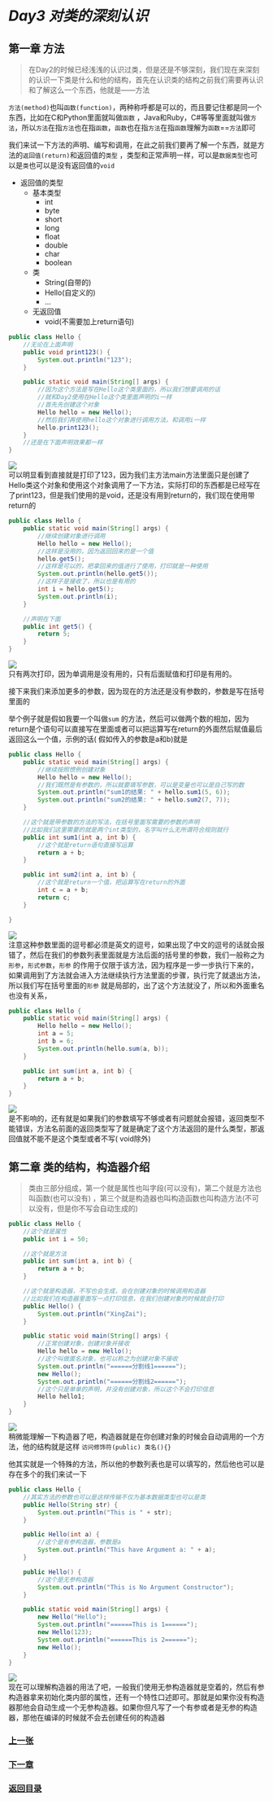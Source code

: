 # ***Day3 对类的深刻认识***

## 第一章 方法

> 在Day2的时候已经浅浅的认识过类，但是还是不够深刻，我们现在来深刻的认识一下类是什么和他的结构，首先在认识类的结构之前我们需要再认识和了解这么一个东西，他就是——方法

`方法(method)`也叫`函数(function)`，两种称呼都是可以的，而且要记住都是同一个东西，比如在C和Python里面就叫做`函数`
，Java和Ruby，C#等等里面就叫做`方法`，所以`方法`在指`方法`也在指`函数`，`函数`也在指`方法`在指`函数`理解为`函数`==`方法`即可

我们来试一下方法的声明、编写和调用，在此之前我们要再了解一个东西，就是方法的`返回值(return)`和返回值的`类型`
，类型和正常声明一样，可以是`数据类型`也可以是`类`也可以是没有返回值的`void`

* 返回值的类型
    * 基本类型
        * int
        * byte
        * short
        * long
        * float
        * double
        * char
        * boolean
    * 类
        * String(自带的)
        * Hello(自定义的)
        * ...
    * 无返回值
        * void(不需要加上return语句)

```java
public class Hello {
    //无论在上面声明
    public void print123() {
        System.out.println("123");
    }

    public static void main(String[] args) {
        //因为这个方法是写在Hello这个类里面的，所以我们想要调用的话
        //就和Day2使用在Hello这个类里面声明的i一样
        //首先先创建这个对象
        Hello hello = new Hello();
        //然后我们再使用hello这个对象进行调用方法，和调用i一样
        hello.print123();
    }
    //还是在下面声明效果都一样
}
```

![](image/day3/day3_1.png)  
可以明显看到直接就是打印了123，因为我们主方法main方法里面只是创建了Hello类这个对象和使用这个对象调用了一下方法，实际打印的东西都是已经写在了print123，但是我们使用的是void，还是没有用到return的，我们现在使用带return的

```java
public class Hello {
    public static void main(String[] args) {
        //继续创建对象进行调用
        Hello hello = new Hello();
        //这样是没用的，因为返回回来的是一个值
        hello.get5();
        //这样是可以的，把拿回来的值进行了使用，打印就是一种使用
        System.out.println(hello.get5());
        //这样子是接收了，所以也是有用的
        int i = hello.get5();
        System.out.println(i);
    }

    //声明在下面
    public int get5() {
        return 5;
    }
}
```

![](image/day3/day3_2.png)  
只有两次打印，因为单调用是没有用的，只有后面赋值和打印是有用的。

接下来我们来添加更多的参数，因为现在的方法还是没有参数的，参数是写在括号里面的

举个例子就是假如我要一个叫做`sum`
的方法，然后可以做两个数的相加，因为return是个语句可以直接写在里面或者可以把运算写在return的外面然后赋值最后返回这么一个值，示例的话(
假如传入的参数是a和b)就是

```java
public class Hello {
    public static void main(String[] args) {
        //继续按照惯例创建对象
        Hello hello = new Hello();
        //我们既然是有参数的，所以就要填写参数，可以是变量也可以是自己写的数
        System.out.println("sum1的结果: " + hello.sum1(5, 6));
        System.out.println("sum2的结果: " + hello.sum2(7, 7));
    }

    //这个就是带参数的方法的写法，在括号里面写需要的参数的声明
    //比如我们这里需要的就是两个int类型的，名字叫什么无所谓符合规则就行
    public int sum1(int a, int b) {
        //这个就是return语句直接写运算
        return a + b;
    }

    public int sum2(int a, int b) {
        //这个就是return一个值，把运算写在return的外面
        int c = a + b;
        return c;
    }

}
```

![](image/day3/day3_3.png)  
注意这种参数里面的逗号都必须是英文的逗号，如果出现了中文的逗号的话就会报错了，然后在我们的参数列表里面就是方法后面的括号里的参数，我们一般称之为 `形参`，`形式参数`，`形参`
的作用于仅限于该方法，因为程序是一步一步执行下来的，如果调用到了方法就会进入方法继续执行方法里面的步骤，执行完了就退出方法，所以我们写在括号里面的`形参`
就是局部的，出了这个方法就没了，所以和外面重名也没有关系，

```java
public class Hello {
    public static void main(String[] args) {
        Hello hello = new Hello();
        int a = 5;
        int b = 6;
        System.out.println(hello.sum(a, b));
    }

    public int sum(int a, int b) {
        return a + b;
    }
}
```

![](image/day3/day3_4.png)  
是不影响的，还有就是如果我们的参数填写不够或者有问题就会报错，返回类型不能错误，方法名前面的返回类型写了就是确定了这个方法返回的是什么类型，那返回值就不能不是这个类型或者不写(
void除外)

## 第二章 类的结构，构造器介绍

> 类由三部分组成，第一个就是属性也叫字段(可以没有)，第二个就是方法也叫函数(也可以没有)
> ，第三个就是构造器也叫构造函数也叫构造方法(不可以没有，但是你不写会自动生成的)

```java
public class Hello {
    //这个就是属性
    public int i = 50;

    //这个就是方法
    public int sum(int a, int b) {
        return a + b;
    }

    //这个就是构造器，不写也会生成，会在创建对象的时候调用构造器
    //比如我们在构造器里面写一点打印信息，在我们创建对象的时候就会打印
    public Hello() {
        System.out.println("XingZai");
    }

    public static void main(String[] args) {
        //正常创建对象，创建对象并接收
        Hello hello = new Hello();
        //这个叫做匿名对象，也可以称之为创建对象不接收
        System.out.println("======分割线1======");
        new Hello();
        System.out.println("======分割线2======");
        //这个只是单单的声明，并没有创建对象，所以这个不会打印信息
        Hello hello1;
    }
}
```

![](image/day3/day3_5.png)  
稍微能理解一下构造器了吧，构造器就是在你创建对象的时候会自动调用的一个方法，他的结构就是这样 `访问修饰符(public) 类名(){}`

他其实就是一个特殊的方法，所以他的参数列表也是可以填写的，然后他也可以是存在多个的我们来试一下

```java
public class Hello {
    //其实方法的参数也可以是这样传输不仅为基本数据类型也可以是类
    public Hello(String str) {
        System.out.println("This is " + str);
    }

    public Hello(int a) {
        //这个是有参构造器，参数是a
        System.out.println("This have Argument a: " + a);
    }

    public Hello() {
        //这个是无参构造器
        System.out.println("This is No Argument Constructor");
    }

    public static void main(String[] args) {
        new Hello("Hello");
        System.out.println("======This is 1======");
        new Hello(123);
        System.out.println("======This is 2======");
        new Hello();
    }
}
```

![](image/day3/day3_6.png)  
现在可以理解构造器的用法了吧，一般我们使用无参构造器就是空着的，然后有参构造器拿来初始化类内部的属性，还有一个特性口述即可。那就是如果你没有构造器那他会自动生成一个无参构造器。如果你但凡写了一个有参或者是无参的构造器，那他在编译的时候就不会去创建任何的构造器

### [上一张](day2.md)
### [下一章](day4.md)
### [返回目录](README.md)